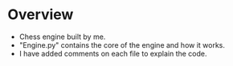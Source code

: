 # Overview
- Chess engine built by me. 
- "Engine.py" contains the core of the engine and how it works. 
- I have added comments on each file to explain the code. 


